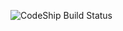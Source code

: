 ![CodeShip Build Status](https://codeship.com/projects/b0f31c90-0a0d-0133-7671-36ea30c979a9/status?branch=master)